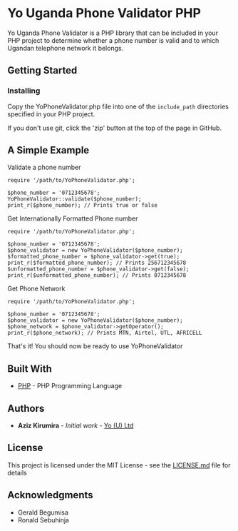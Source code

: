# Yo Uganda Phone Validator PHP

Yo Uganda Phone Validator is a PHP library that can be included in your PHP project to determine whether a phone number is valid and to which Ugandan telephone network it belongs.

## Getting Started

### Installing

Copy the YoPhoneValidator.php file into one of the ```include_path``` directories specified in your PHP project.

If you don't use git, click the 'zip' button at the top of the page in GitHub.

## A Simple Example

Validate a phone number

```
require '/path/to/YoPhoneValidator.php';

$phone_number = '0712345678';
YoPhoneValidator::validate($phone_number); 
print_r($phone_number); // Prints true or false
```
Get Internationally Formatted Phone number

```
require '/path/to/YoPhoneValidator.php';

$phone_number = '0712345678';
$phone_validator = new YoPhoneValidator($phone_number);
$formatted_phone_number = $phone_validator->get(true);
print_r($formatted_phone_number); // Prints 256712345678
$unformatted_phone_number = $phone_validator->get(false);
print_r($unformatted_phone_number); // Prints 0712345678
```

Get Phone Network

```
require '/path/to/YoPhoneValidator.php';

$phone_number = '0712345678';
$phone_validator = new YoPhoneValidator($phone_number);
$phone_network = $phone_validator->getOperator();
print_r($phone_network); // Prints MTN, Airtel, UTL, AFRICELL
```

That's it! You should now be ready to use YoPhoneValidator

## Built With

* [PHP](http://www.php.net/) - PHP Programming Language 

## Authors

* **Aziz Kirumira** - *Initial work* - [Yo (U) Ltd](https://github.com/YO-Uganda)

## License

This project is licensed under the MIT License - see the [LICENSE.md](LICENSE.md) file for details

## Acknowledgments

* Gerald Begumisa
* Ronald Sebuhinja
